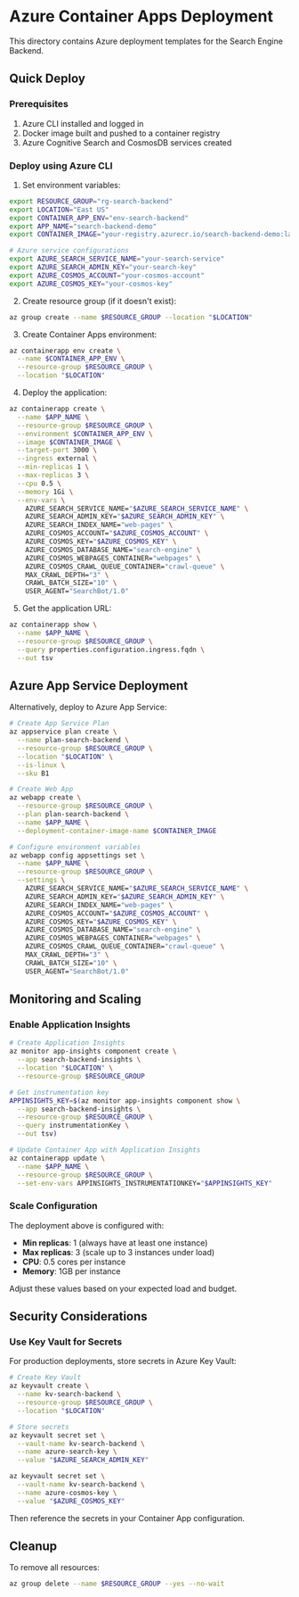 # Azure Container Apps Deployment

This directory contains Azure deployment templates for the Search Engine Backend.

## Quick Deploy

### Prerequisites

1. Azure CLI installed and logged in
2. Docker image built and pushed to a container registry
3. Azure Cognitive Search and CosmosDB services created

### Deploy using Azure CLI

1. Set environment variables:

```bash
export RESOURCE_GROUP="rg-search-backend"
export LOCATION="East US"
export CONTAINER_APP_ENV="env-search-backend"
export APP_NAME="search-backend-demo"
export CONTAINER_IMAGE="your-registry.azurecr.io/search-backend-demo:latest"

# Azure service configurations
export AZURE_SEARCH_SERVICE_NAME="your-search-service"
export AZURE_SEARCH_ADMIN_KEY="your-search-key"
export AZURE_COSMOS_ACCOUNT="your-cosmos-account"
export AZURE_COSMOS_KEY="your-cosmos-key"
```

2. Create resource group (if it doesn't exist):

```bash
az group create --name $RESOURCE_GROUP --location "$LOCATION"
```

3. Create Container Apps environment:

```bash
az containerapp env create \
  --name $CONTAINER_APP_ENV \
  --resource-group $RESOURCE_GROUP \
  --location "$LOCATION"
```

4. Deploy the application:

```bash
az containerapp create \
  --name $APP_NAME \
  --resource-group $RESOURCE_GROUP \
  --environment $CONTAINER_APP_ENV \
  --image $CONTAINER_IMAGE \
  --target-port 3000 \
  --ingress external \
  --min-replicas 1 \
  --max-replicas 3 \
  --cpu 0.5 \
  --memory 1Gi \
  --env-vars \
    AZURE_SEARCH_SERVICE_NAME="$AZURE_SEARCH_SERVICE_NAME" \
    AZURE_SEARCH_ADMIN_KEY="$AZURE_SEARCH_ADMIN_KEY" \
    AZURE_SEARCH_INDEX_NAME="web-pages" \
    AZURE_COSMOS_ACCOUNT="$AZURE_COSMOS_ACCOUNT" \
    AZURE_COSMOS_KEY="$AZURE_COSMOS_KEY" \
    AZURE_COSMOS_DATABASE_NAME="search-engine" \
    AZURE_COSMOS_WEBPAGES_CONTAINER="webpages" \
    AZURE_COSMOS_CRAWL_QUEUE_CONTAINER="crawl-queue" \
    MAX_CRAWL_DEPTH="3" \
    CRAWL_BATCH_SIZE="10" \
    USER_AGENT="SearchBot/1.0"
```

5. Get the application URL:

```bash
az containerapp show \
  --name $APP_NAME \
  --resource-group $RESOURCE_GROUP \
  --query properties.configuration.ingress.fqdn \
  --out tsv
```

## Azure App Service Deployment

Alternatively, deploy to Azure App Service:

```bash
# Create App Service Plan
az appservice plan create \
  --name plan-search-backend \
  --resource-group $RESOURCE_GROUP \
  --location "$LOCATION" \
  --is-linux \
  --sku B1

# Create Web App
az webapp create \
  --resource-group $RESOURCE_GROUP \
  --plan plan-search-backend \
  --name $APP_NAME \
  --deployment-container-image-name $CONTAINER_IMAGE

# Configure environment variables
az webapp config appsettings set \
  --name $APP_NAME \
  --resource-group $RESOURCE_GROUP \
  --settings \
    AZURE_SEARCH_SERVICE_NAME="$AZURE_SEARCH_SERVICE_NAME" \
    AZURE_SEARCH_ADMIN_KEY="$AZURE_SEARCH_ADMIN_KEY" \
    AZURE_SEARCH_INDEX_NAME="web-pages" \
    AZURE_COSMOS_ACCOUNT="$AZURE_COSMOS_ACCOUNT" \
    AZURE_COSMOS_KEY="$AZURE_COSMOS_KEY" \
    AZURE_COSMOS_DATABASE_NAME="search-engine" \
    AZURE_COSMOS_WEBPAGES_CONTAINER="webpages" \
    AZURE_COSMOS_CRAWL_QUEUE_CONTAINER="crawl-queue" \
    MAX_CRAWL_DEPTH="3" \
    CRAWL_BATCH_SIZE="10" \
    USER_AGENT="SearchBot/1.0"
```

## Monitoring and Scaling

### Enable Application Insights

```bash
# Create Application Insights
az monitor app-insights component create \
  --app search-backend-insights \
  --location "$LOCATION" \
  --resource-group $RESOURCE_GROUP

# Get instrumentation key
APPINSIGHTS_KEY=$(az monitor app-insights component show \
  --app search-backend-insights \
  --resource-group $RESOURCE_GROUP \
  --query instrumentationKey \
  --out tsv)

# Update Container App with Application Insights
az containerapp update \
  --name $APP_NAME \
  --resource-group $RESOURCE_GROUP \
  --set-env-vars APPINSIGHTS_INSTRUMENTATIONKEY="$APPINSIGHTS_KEY"
```

### Scale Configuration

The deployment above is configured with:
- **Min replicas**: 1 (always have at least one instance)
- **Max replicas**: 3 (scale up to 3 instances under load)
- **CPU**: 0.5 cores per instance
- **Memory**: 1GB per instance

Adjust these values based on your expected load and budget.

## Security Considerations

### Use Key Vault for Secrets

For production deployments, store secrets in Azure Key Vault:

```bash
# Create Key Vault
az keyvault create \
  --name kv-search-backend \
  --resource-group $RESOURCE_GROUP \
  --location "$LOCATION"

# Store secrets
az keyvault secret set \
  --vault-name kv-search-backend \
  --name azure-search-key \
  --value "$AZURE_SEARCH_ADMIN_KEY"

az keyvault secret set \
  --vault-name kv-search-backend \
  --name azure-cosmos-key \
  --value "$AZURE_COSMOS_KEY"
```

Then reference the secrets in your Container App configuration.

## Cleanup

To remove all resources:

```bash
az group delete --name $RESOURCE_GROUP --yes --no-wait
```